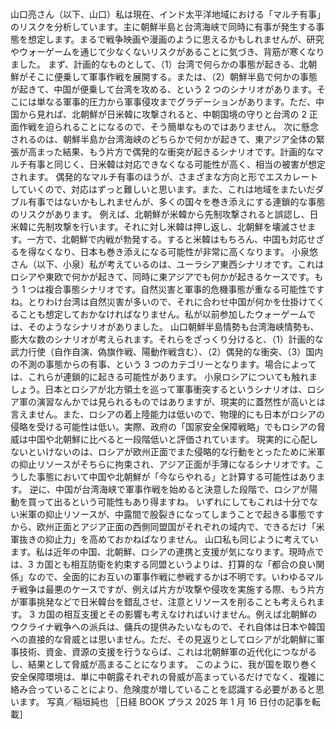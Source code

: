 ###

山口亮さん（以下、山口）私は現在、インド太平洋地域における「マルチ有事」のリスクを分析しています。主に朝鮮半島と台湾海峡で同時に有事が発生する事態を想定します。まるで戦争映画や漫画のように思えるかもしれませんが、研究やウォーゲームを通じて少なくないリスクがあることに気づき、背筋が寒くなりました。
まず、計画的なものとして、（1）台湾で何らかの事態が起きる、北朝鮮がそこに便乗して軍事作戦を展開する。または、（2）朝鮮半島で何かの事態が起きて、中国が便乗して台湾を攻める、という 2 つのシナリオがあります。そこには単なる軍事的圧力から軍事侵攻までグラデーションがあります。ただ、中国から見れば、北朝鮮が日米韓に攻撃されると、中朝国境の守りと台湾の 2 正面作戦を迫られることになるので、そう簡単なものではありません。
次に懸念されるのは、朝鮮半島か台湾海峡のどちらかで何かが起きて、東アジア全体の緊張が高まった結果、もう片方で偶発的な衝突が起きるシナリオです。計画的なマルチ有事と同じく、日米韓は対応できなくなる可能性が高く、相当の被害が想定されます。
偶発的なマルチ有事のほうが、さまざまな方向と形でエスカレートしていくので、対応はずっと難しいと思います。また、これは地域をまたいだダブル有事ではないかもしれませんが、多くの国々を巻き添えにする連鎖的な事態のリスクがあります。
例えば、北朝鮮が米韓から先制攻撃されると誤認し、日米韓に先制攻撃を行います。それに対し米韓は押し返し、北朝鮮を壊滅させます。一方で、北朝鮮で内戦が勃発する。すると米韓はもちろん、中国も対応せざるを得なくなり、日本も巻き添えになる可能性が非常に高くなります。
小泉悠さん（以下、小泉）私が考えているのは、ユーラシア東西シナリオです。これはロシアや東欧で何かが起きて、同時に東アジアでも何かが起きるケースです。もう 1 つは複合事態シナリオです。自然災害と軍事的危機事態が重なる可能性ですね。とりわけ台湾は自然災害が多いので、それに合わせ中国が何かを仕掛けてくることも想定しておかなければなりません。私が以前参加したウォーゲームでは、そのようなシナリオがありました。
山口朝鮮半島情勢も台湾海峡情勢も、膨大な数のシナリオが考えられます。それらをざっくり分けると、（1）計画的な武力行使（自作自演、偽旗作戦、陽動作戦含む）、（2）偶発的な衝突、（3）国内の不測の事態からの有事、という 3 つのカテゴリーとなります。場合によっては、これらが連鎖的に起きる可能性があります。
小泉ロシアについても触れましょう。日本とロシアが北方領土を巡って軍事衝突するというシナリオは、ロシア軍の演習なんかでは見られるものではありますが、現実的に蓋然性が高いとは言えません。また、ロシアの着上陸能力は低いので、物理的にも日本がロシアの侵略を受ける可能性は低い。実際、政府の「国家安全保障戦略」でもロシアの脅威は中国や北朝鮮に比べると一段階低いと評価されています。
現実的に心配しないといけないのは、ロシアが欧州正面でまた侵略的な行動をとったために米軍の抑止リソースがそちらに拘束され、アジア正面が手薄になるシナリオです。こうした事態において中国や北朝鮮が「今ならやれる」と計算する可能性はあります。
逆に、中国が台湾海峡で軍事作戦を始めると決意した段階で、ロシアが陽動を買って出るという可能性もあり得ますね。
いずれにしてもこれは十分でない米軍の抑止リソースが、中露間で股裂きになってしまうことで起きる事態ですから、欧州正面とアジア正面の西側同盟国がそれぞれの域内で、できるだけ「米軍抜きの抑止力」を高めておかねばなりません。
山口私も同じように考えています。私は近年の中国、北朝鮮、ロシアの連携と支援が気になります。現時点では、3 カ国とも相互防衛を約束する同盟というよりは、打算的な「都合の良い関係」なので、全面的にお互いの軍事作戦に参戦するかは不明です。いわゆるマルチ戦争は最悪のケースですが、例えば片方が攻撃や侵攻を実施する際、もう片方が軍事挑発などで日米韓台を錯乱させ、注意とリソースを削ることも考えられます。
3 カ国の相互支援とその影響も考えなければいけません。例えば北朝鮮のウクライナ戦争への派兵は、傭兵の提供みたいなもので、それ自体は日本や韓国への直接的な脅威とは思いません。ただ、その見返りとしてロシアが北朝鮮に軍事技術、資金、資源の支援を行うならば、これは北朝鮮軍の近代化につながるし、結果として脅威が高まることになります。
このように、我が国を取り巻く安全保障環境は、単に中朝露それぞれの脅威が高まっているだけでなく、複雑に絡み合っていることにより、危険度が増していることを認識する必要があると思います。
写真／稲垣純也
［日経 BOOK プラス 2025 年 1 月 16 日付の記事を転載］
